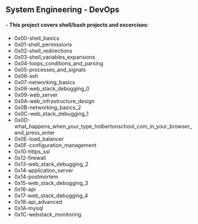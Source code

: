 ## System Engineering - DevOps

#### - This project covers shell/bash projects and excercises:

- 0x00-shell_basics
- 0x01-shell_permissions
- 0x02-shell_redirections
- 0x03-shell_variables_expansions
- 0x04-loops_conditions_and_parsing
- 0x05-processes_and_signals
- 0x06-ssh
- 0x07-networking_basics
- 0x08-web_stack_debugging_0
- 0x09-web_server
- 0x0A-web_infrastructure_design
- 0x0B-networking_basics_2
- 0x0C-web_stack_debugging_1
- 0x0D-what_happens_when_your_type_holbertonschool_com_in_your_browser_and_press_enter
- 0x0E-load_balancer
- 0x0F-configuration_management
- 0x10-https_ssl
- 0x12-firewall
- 0x13-web_stack_debugging_2
- 0x14-application_server
- 0x14-postmortem
- 0x15-web_stack_debugging_3
- 0x16-api
- 0x17-web_stack_debugging_4
- 0x18-api_advanced
- 0x1A-mysql
- 0x1C-webstack_monitoring
